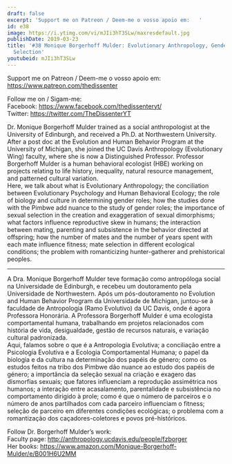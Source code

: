 ```yaml
---
draft: false
excerpt: 'Support me on Patreon / Deem-me o vosso apoio em:   '
id: e38
image: https://i.ytimg.com/vi/mJIi3hT3SLw/maxresdefault.jpg
publishDate: 2019-03-23
title: '#38 Monique Borgerhoff Mulder: Evolutionary Anthropology, Gender Roles, Sexual
  Selection'
youtubeid: mJIi3hT3SLw
---
```

Support me on Patreon / Deem-me o vosso apoio em:   
https://www.patreon.com/thedissenter

Follow me on / Sigam-me:  
Facebook: https://www.facebook.com/thedissenteryt/  
Twitter: https://twitter.com/TheDissenterYT

Dr. Monique Borgerhoff Mulder trained as a social anthropologist at the University of Edinburgh, and received a Ph.D. at Northwestern University. After a post doc at the Evolution and Human Behavior Program at the University of Michigan, she joined the UC Davis Anthropology (Evolutionary Wing) faculty, where she is now a Distinguished Professor. Professor Borgerhoff Mulder is a human behavioral ecologist (HBE) working on projects relating to life history, inequality, natural resource management, and patterned cultural variation.  
Here, we talk about what is Evolutionary Anthropology; the conciliation between Evolutionary Psychology and Human Behavioral Ecology; the role of biology and culture in determining gender roles; how the studies done with the Pimbwe add nuance to the study of gender roles; the importance of sexual selection in the creation and exaggeration of sexual dimorphisms; what factors influence reproductive skew in humans; the interaction between mating, parenting and subsistence in the behavior directed at offspring; how the number of mates and the number of years spent with each mate influence fitness; mate selection in different ecological conditions; the problem with romanticizing hunter-gatherer and prehistorical peoples.

---

A Dra. Monique Borgerhoff Mulder teve formação como antropóloga social na Universidade de Edinburgh, e recebeu um doutoramento pela Universidade de Northwestern. Após um pós-doutoramento no Evolution and Human Behavior Program da Universidade de Michigan, juntou-se à faculdade de Antropologia (Ramo Evolutivo) da UC Davis, onde é agora Professora Honorária. A Professora Borgerhoff Mulder é uma ecologista comportamental humana, trabalhando em projetos relacionados com história de vida, desigualdade, gestão de recursos naturais, e variação cultural padronizada.  
Aqui, falamos sobre o que é a Antropologia Evolutiva; a conciliação entre a Psicologia Evolutiva e a Ecologia Comportamental Humana; o papel da biologia e da cultura na determinação dos papéis de género; como os estudos feitos na tribo dos Pimbwe dão nuance ao estudo dos papéis de género; a importância da seleção sexual na criação e exagero das dismorfias sexuais; que fatores influenciam a reprodução assimétrica nos humanos; a interação entre acasalamento, parentalidade e subsistência no comportamento dirigido à prole; como é que o número de parceiros e o número de anos partilhados com cada parceiro influenciam o fitness; seleção de parceiro em diferentes condições ecológicas; o problema com a romantização dos caçadores-coletores e povos pré-históricos. 

Follow Dr. Borgerhoff Mulder’s work:  
Faculty page: http://anthropology.ucdavis.edu/people/fzborger  
Her books: https://www.amazon.com/Monique-Borgerhoff-Mulder/e/B001H6U2MM